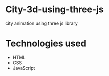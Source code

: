 # City-3d-using-three-js

city animation using three js library

# Technologies used

* HTML
* CSS
* JavaScript


